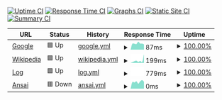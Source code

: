 [![Uptime CI](https://github.com/milobeng/upptime/workflows/Uptime%20CI/badge.svg)](https://github.com/milobeng/upptime/actions?query=workflow%3A%22Uptime+CI%22)
[![Response Time CI](https://github.com/milobeng/upptime/workflows/Response%20Time%20CI/badge.svg)](https://github.com/milobeng/upptime/actions?query=workflow%3A%22Response+Time+CI%22)
[![Graphs CI](https://github.com/milobeng/upptime/workflows/Graphs%20CI/badge.svg)](https://github.com/milobeng/upptime/actions?query=workflow%3A%22Graphs+CI%22)
[![Static Site CI](https://github.com/milobeng/upptime/workflows/Static%20Site%20CI/badge.svg)](https://github.com/milobeng/upptime/actions?query=workflow%3A%22Static+Site+CI%22)
[![Summary CI](https://github.com/milobeng/upptime/workflows/Summary%20CI/badge.svg)](https://github.com/milobeng/upptime/actions?query=workflow%3A%22Summary+CI%22)

<!--start: status pages-->
<!-- This summary is generated by Upptime (https://github.com/upptime/upptime) -->
<!-- Do not edit this manually, your changes will be overwritten -->
<!-- prettier-ignore -->
| URL | Status | History | Response Time | Uptime |
| --- | ------ | ------- | ------------- | ------ |
| <img alt="" src="https://icons.duckduckgo.com/ip3/www.google.com.ico" height="13"> [Google](https://www.google.com) | 🟩 Up | [google.yml](https://github.com/milobeng/upptime/commits/HEAD/history/google.yml) | <details><summary><img alt="Response time graph" src="./graphs/google/response-time-week.png" height="20"> 87ms</summary><br><a href="https://milobeng.github.io/upptime/history/google"><img alt="Response time 95" src="https://img.shields.io/endpoint?url=https%3A%2F%2Fraw.githubusercontent.com%2Fmilobeng%2Fupptime%2FHEAD%2Fapi%2Fgoogle%2Fresponse-time.json"></a><br><a href="https://milobeng.github.io/upptime/history/google"><img alt="24-hour response time 88" src="https://img.shields.io/endpoint?url=https%3A%2F%2Fraw.githubusercontent.com%2Fmilobeng%2Fupptime%2FHEAD%2Fapi%2Fgoogle%2Fresponse-time-day.json"></a><br><a href="https://milobeng.github.io/upptime/history/google"><img alt="7-day response time 87" src="https://img.shields.io/endpoint?url=https%3A%2F%2Fraw.githubusercontent.com%2Fmilobeng%2Fupptime%2FHEAD%2Fapi%2Fgoogle%2Fresponse-time-week.json"></a><br><a href="https://milobeng.github.io/upptime/history/google"><img alt="30-day response time 92" src="https://img.shields.io/endpoint?url=https%3A%2F%2Fraw.githubusercontent.com%2Fmilobeng%2Fupptime%2FHEAD%2Fapi%2Fgoogle%2Fresponse-time-month.json"></a><br><a href="https://milobeng.github.io/upptime/history/google"><img alt="1-year response time 96" src="https://img.shields.io/endpoint?url=https%3A%2F%2Fraw.githubusercontent.com%2Fmilobeng%2Fupptime%2FHEAD%2Fapi%2Fgoogle%2Fresponse-time-year.json"></a></details> | <details><summary><a href="https://milobeng.github.io/upptime/history/google">100.00%</a></summary><a href="https://milobeng.github.io/upptime/history/google"><img alt="All-time uptime 100.00%" src="https://img.shields.io/endpoint?url=https%3A%2F%2Fraw.githubusercontent.com%2Fmilobeng%2Fupptime%2FHEAD%2Fapi%2Fgoogle%2Fuptime.json"></a><br><a href="https://milobeng.github.io/upptime/history/google"><img alt="24-hour uptime 100.00%" src="https://img.shields.io/endpoint?url=https%3A%2F%2Fraw.githubusercontent.com%2Fmilobeng%2Fupptime%2FHEAD%2Fapi%2Fgoogle%2Fuptime-day.json"></a><br><a href="https://milobeng.github.io/upptime/history/google"><img alt="7-day uptime 100.00%" src="https://img.shields.io/endpoint?url=https%3A%2F%2Fraw.githubusercontent.com%2Fmilobeng%2Fupptime%2FHEAD%2Fapi%2Fgoogle%2Fuptime-week.json"></a><br><a href="https://milobeng.github.io/upptime/history/google"><img alt="30-day uptime 100.00%" src="https://img.shields.io/endpoint?url=https%3A%2F%2Fraw.githubusercontent.com%2Fmilobeng%2Fupptime%2FHEAD%2Fapi%2Fgoogle%2Fuptime-month.json"></a><br><a href="https://milobeng.github.io/upptime/history/google"><img alt="1-year uptime 100.00%" src="https://img.shields.io/endpoint?url=https%3A%2F%2Fraw.githubusercontent.com%2Fmilobeng%2Fupptime%2FHEAD%2Fapi%2Fgoogle%2Fuptime-year.json"></a></details>
| <img alt="" src="https://icons.duckduckgo.com/ip3/en.wikipedia.org.ico" height="13"> [Wikipedia](https://en.wikipedia.org) | 🟩 Up | [wikipedia.yml](https://github.com/milobeng/upptime/commits/HEAD/history/wikipedia.yml) | <details><summary><img alt="Response time graph" src="./graphs/wikipedia/response-time-week.png" height="20"> 199ms</summary><br><a href="https://milobeng.github.io/upptime/history/wikipedia"><img alt="Response time 212" src="https://img.shields.io/endpoint?url=https%3A%2F%2Fraw.githubusercontent.com%2Fmilobeng%2Fupptime%2FHEAD%2Fapi%2Fwikipedia%2Fresponse-time.json"></a><br><a href="https://milobeng.github.io/upptime/history/wikipedia"><img alt="24-hour response time 152" src="https://img.shields.io/endpoint?url=https%3A%2F%2Fraw.githubusercontent.com%2Fmilobeng%2Fupptime%2FHEAD%2Fapi%2Fwikipedia%2Fresponse-time-day.json"></a><br><a href="https://milobeng.github.io/upptime/history/wikipedia"><img alt="7-day response time 199" src="https://img.shields.io/endpoint?url=https%3A%2F%2Fraw.githubusercontent.com%2Fmilobeng%2Fupptime%2FHEAD%2Fapi%2Fwikipedia%2Fresponse-time-week.json"></a><br><a href="https://milobeng.github.io/upptime/history/wikipedia"><img alt="30-day response time 249" src="https://img.shields.io/endpoint?url=https%3A%2F%2Fraw.githubusercontent.com%2Fmilobeng%2Fupptime%2FHEAD%2Fapi%2Fwikipedia%2Fresponse-time-month.json"></a><br><a href="https://milobeng.github.io/upptime/history/wikipedia"><img alt="1-year response time 213" src="https://img.shields.io/endpoint?url=https%3A%2F%2Fraw.githubusercontent.com%2Fmilobeng%2Fupptime%2FHEAD%2Fapi%2Fwikipedia%2Fresponse-time-year.json"></a></details> | <details><summary><a href="https://milobeng.github.io/upptime/history/wikipedia">100.00%</a></summary><a href="https://milobeng.github.io/upptime/history/wikipedia"><img alt="All-time uptime 100.00%" src="https://img.shields.io/endpoint?url=https%3A%2F%2Fraw.githubusercontent.com%2Fmilobeng%2Fupptime%2FHEAD%2Fapi%2Fwikipedia%2Fuptime.json"></a><br><a href="https://milobeng.github.io/upptime/history/wikipedia"><img alt="24-hour uptime 100.00%" src="https://img.shields.io/endpoint?url=https%3A%2F%2Fraw.githubusercontent.com%2Fmilobeng%2Fupptime%2FHEAD%2Fapi%2Fwikipedia%2Fuptime-day.json"></a><br><a href="https://milobeng.github.io/upptime/history/wikipedia"><img alt="7-day uptime 100.00%" src="https://img.shields.io/endpoint?url=https%3A%2F%2Fraw.githubusercontent.com%2Fmilobeng%2Fupptime%2FHEAD%2Fapi%2Fwikipedia%2Fuptime-week.json"></a><br><a href="https://milobeng.github.io/upptime/history/wikipedia"><img alt="30-day uptime 100.00%" src="https://img.shields.io/endpoint?url=https%3A%2F%2Fraw.githubusercontent.com%2Fmilobeng%2Fupptime%2FHEAD%2Fapi%2Fwikipedia%2Fuptime-month.json"></a><br><a href="https://milobeng.github.io/upptime/history/wikipedia"><img alt="1-year uptime 100.00%" src="https://img.shields.io/endpoint?url=https%3A%2F%2Fraw.githubusercontent.com%2Fmilobeng%2Fupptime%2FHEAD%2Fapi%2Fwikipedia%2Fuptime-year.json"></a></details>
| <img alt="" src="https://icons.duckduckgo.com/ip3/log-theta.vercel.app.ico" height="13"> [Log](https://log-theta.vercel.app) | 🟩 Up | [log.yml](https://github.com/milobeng/upptime/commits/HEAD/history/log.yml) | <details><summary><img alt="Response time graph" src="./graphs/log/response-time-week.png" height="20"> 779ms</summary><br><a href="https://milobeng.github.io/upptime/history/log"><img alt="Response time 779" src="https://img.shields.io/endpoint?url=https%3A%2F%2Fraw.githubusercontent.com%2Fmilobeng%2Fupptime%2FHEAD%2Fapi%2Flog%2Fresponse-time.json"></a><br><a href="https://milobeng.github.io/upptime/history/log"><img alt="24-hour response time 779" src="https://img.shields.io/endpoint?url=https%3A%2F%2Fraw.githubusercontent.com%2Fmilobeng%2Fupptime%2FHEAD%2Fapi%2Flog%2Fresponse-time-day.json"></a><br><a href="https://milobeng.github.io/upptime/history/log"><img alt="7-day response time 779" src="https://img.shields.io/endpoint?url=https%3A%2F%2Fraw.githubusercontent.com%2Fmilobeng%2Fupptime%2FHEAD%2Fapi%2Flog%2Fresponse-time-week.json"></a><br><a href="https://milobeng.github.io/upptime/history/log"><img alt="30-day response time 779" src="https://img.shields.io/endpoint?url=https%3A%2F%2Fraw.githubusercontent.com%2Fmilobeng%2Fupptime%2FHEAD%2Fapi%2Flog%2Fresponse-time-month.json"></a><br><a href="https://milobeng.github.io/upptime/history/log"><img alt="1-year response time 779" src="https://img.shields.io/endpoint?url=https%3A%2F%2Fraw.githubusercontent.com%2Fmilobeng%2Fupptime%2FHEAD%2Fapi%2Flog%2Fresponse-time-year.json"></a></details> | <details><summary><a href="https://milobeng.github.io/upptime/history/log">100.00%</a></summary><a href="https://milobeng.github.io/upptime/history/log"><img alt="All-time uptime 100.00%" src="https://img.shields.io/endpoint?url=https%3A%2F%2Fraw.githubusercontent.com%2Fmilobeng%2Fupptime%2FHEAD%2Fapi%2Flog%2Fuptime.json"></a><br><a href="https://milobeng.github.io/upptime/history/log"><img alt="24-hour uptime 100.00%" src="https://img.shields.io/endpoint?url=https%3A%2F%2Fraw.githubusercontent.com%2Fmilobeng%2Fupptime%2FHEAD%2Fapi%2Flog%2Fuptime-day.json"></a><br><a href="https://milobeng.github.io/upptime/history/log"><img alt="7-day uptime 100.00%" src="https://img.shields.io/endpoint?url=https%3A%2F%2Fraw.githubusercontent.com%2Fmilobeng%2Fupptime%2FHEAD%2Fapi%2Flog%2Fuptime-week.json"></a><br><a href="https://milobeng.github.io/upptime/history/log"><img alt="30-day uptime 100.00%" src="https://img.shields.io/endpoint?url=https%3A%2F%2Fraw.githubusercontent.com%2Fmilobeng%2Fupptime%2FHEAD%2Fapi%2Flog%2Fuptime-month.json"></a><br><a href="https://milobeng.github.io/upptime/history/log"><img alt="1-year uptime 100.00%" src="https://img.shields.io/endpoint?url=https%3A%2F%2Fraw.githubusercontent.com%2Fmilobeng%2Fupptime%2FHEAD%2Fapi%2Flog%2Fuptime-year.json"></a></details>
| <img alt="" src="https://icons.duckduckgo.com/ip3/ansai.onwebapp.io.ico" height="13"> [Ansai](https://ansai.onwebapp.io/) | 🟥 Down | [ansai.yml](https://github.com/milobeng/upptime/commits/HEAD/history/ansai.yml) | <details><summary><img alt="Response time graph" src="./graphs/ansai/response-time-week.png" height="20"> 0ms</summary><br><a href="https://milobeng.github.io/upptime/history/ansai"><img alt="Response time 0" src="https://img.shields.io/endpoint?url=https%3A%2F%2Fraw.githubusercontent.com%2Fmilobeng%2Fupptime%2FHEAD%2Fapi%2Fansai%2Fresponse-time.json"></a><br><a href="https://milobeng.github.io/upptime/history/ansai"><img alt="24-hour response time 0" src="https://img.shields.io/endpoint?url=https%3A%2F%2Fraw.githubusercontent.com%2Fmilobeng%2Fupptime%2FHEAD%2Fapi%2Fansai%2Fresponse-time-day.json"></a><br><a href="https://milobeng.github.io/upptime/history/ansai"><img alt="7-day response time 0" src="https://img.shields.io/endpoint?url=https%3A%2F%2Fraw.githubusercontent.com%2Fmilobeng%2Fupptime%2FHEAD%2Fapi%2Fansai%2Fresponse-time-week.json"></a><br><a href="https://milobeng.github.io/upptime/history/ansai"><img alt="30-day response time 0" src="https://img.shields.io/endpoint?url=https%3A%2F%2Fraw.githubusercontent.com%2Fmilobeng%2Fupptime%2FHEAD%2Fapi%2Fansai%2Fresponse-time-month.json"></a><br><a href="https://milobeng.github.io/upptime/history/ansai"><img alt="1-year response time 0" src="https://img.shields.io/endpoint?url=https%3A%2F%2Fraw.githubusercontent.com%2Fmilobeng%2Fupptime%2FHEAD%2Fapi%2Fansai%2Fresponse-time-year.json"></a></details> | <details><summary><a href="https://milobeng.github.io/upptime/history/ansai">100.00%</a></summary><a href="https://milobeng.github.io/upptime/history/ansai"><img alt="All-time uptime 100.00%" src="https://img.shields.io/endpoint?url=https%3A%2F%2Fraw.githubusercontent.com%2Fmilobeng%2Fupptime%2FHEAD%2Fapi%2Fansai%2Fuptime.json"></a><br><a href="https://milobeng.github.io/upptime/history/ansai"><img alt="24-hour uptime 100.00%" src="https://img.shields.io/endpoint?url=https%3A%2F%2Fraw.githubusercontent.com%2Fmilobeng%2Fupptime%2FHEAD%2Fapi%2Fansai%2Fuptime-day.json"></a><br><a href="https://milobeng.github.io/upptime/history/ansai"><img alt="7-day uptime 100.00%" src="https://img.shields.io/endpoint?url=https%3A%2F%2Fraw.githubusercontent.com%2Fmilobeng%2Fupptime%2FHEAD%2Fapi%2Fansai%2Fuptime-week.json"></a><br><a href="https://milobeng.github.io/upptime/history/ansai"><img alt="30-day uptime 100.00%" src="https://img.shields.io/endpoint?url=https%3A%2F%2Fraw.githubusercontent.com%2Fmilobeng%2Fupptime%2FHEAD%2Fapi%2Fansai%2Fuptime-month.json"></a><br><a href="https://milobeng.github.io/upptime/history/ansai"><img alt="1-year uptime 100.00%" src="https://img.shields.io/endpoint?url=https%3A%2F%2Fraw.githubusercontent.com%2Fmilobeng%2Fupptime%2FHEAD%2Fapi%2Fansai%2Fuptime-year.json"></a></details>

<!--end: status pages-->
